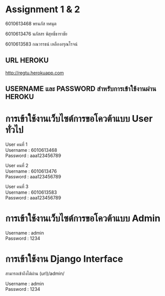 # Assignment 1 & 2
6010613468 พรนภัส ทศนุต

6010613476 นภัสสร พิสุทธิ์ธาราชัย

6010613583 กณวรรธน์ เหลืองอรุณโรจน์

## URL HEROKU
http://regtu.herokuapp.com

## USERNAME และ PASSWORD สำหรับการเข้าใช้งานผ่าน HEROKU

# การเข้าใช้งานเว็บไซต์การขอโควต้าแบบ User ทั่วไป 

User คนที่ 1  
Username : 6010613468  
Password : aaa123456789

User คนที่ 2  
Username : 6010613476  
Password : aaa123456789  
  
User คนที่ 3  
Username : 6010613583  
Password : aaa123456789  

# การเข้าใช้งานเว็บไซต์การขอโควต้าแบบ Admin 

Username : admin  
Password : 1234

# การเข้าใช้งาน Django Interface
สามารถเข้าถึงได้ผ่าน (url)/admin/

Username : admin  
Password : 1234
